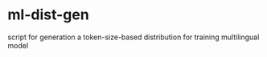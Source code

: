 # ml-dist-gen
script for generation a token-size-based distribution for training multilingual model
